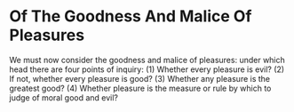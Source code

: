 # Of The Goodness And Malice Of Pleasures

We must now consider the goodness and malice of pleasures: under which head there are four points of inquiry:
(1) Whether every pleasure is evil?
(2) If not, whether every pleasure is good?
(3) Whether any pleasure is the greatest good?
(4) Whether pleasure is the measure or rule by which to judge of moral good and evil?